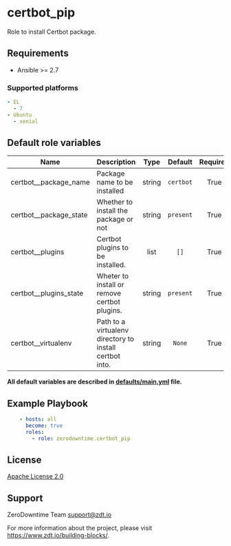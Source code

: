 # certbot_pip

Role to install Certbot package.

## Requirements

- Ansible >= 2.7

### Supported platforms

```yml
- EL
  - 7
- Ubuntu
  - xenial
```

## Default role variables

| Name | Description | Type | Default | Required |
| -----| ----------- | :--: | :------:| :------: |
| certbot__package_name | Package name to be installed | string | `certbot` | True |
| certbot__package_state | Whether to install the package or not | string | `present` | True |
| certbot__plugins | Certbot plugins to be installed. | list | `[]` | True |
| certbot__plugins_state | Wheter to install or remove certbot plugins. | string | `present` | True |
| certbot__virtualenv | Path to a virtualenv directory to install certbot into. | string | `None` | True |

**All default variables are described in [defaults/main.yml](defaults/main.yml) file.**



## Example Playbook

```yaml
    - hosts: all
      become: true
      roles:
        - role: zerodowntime.certbot_pip
```

## License

[Apache License 2.0](LICENSE)

## Support

ZeroDowntime Team <support@zdt.io>

For more information about the project, please visit <https://www.zdt.io/building-blocks/>.
